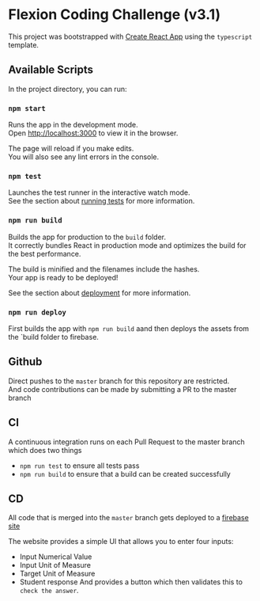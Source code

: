 # Flexion Coding Challenge (v3.1)

This project was bootstrapped with [Create React App](https://github.com/facebook/create-react-app) using the `typescript` template.

## Available Scripts

In the project directory, you can run:

### `npm start`

Runs the app in the development mode.<br>
Open [http://localhost:3000](http://localhost:3000) to view it in the browser.

The page will reload if you make edits.<br>
You will also see any lint errors in the console.

### `npm test`

Launches the test runner in the interactive watch mode.<br>
See the section about [running tests](https://facebook.github.io/create-react-app/docs/running-tests) for more information.

### `npm run build`

Builds the app for production to the `build` folder.<br>
It correctly bundles React in production mode and optimizes the build for the best performance.

The build is minified and the filenames include the hashes.<br>
Your app is ready to be deployed!

See the section about [deployment](https://facebook.github.io/create-react-app/docs/deployment) for more information.


### `npm run deploy`

First builds the app with `npm run build` aand then deploys the assets from the `build folder to firebase.<br>


## Github

Direct pushes to the `master` branch for this repository are restricted. <br>
And code contributions can be made by submitting a PR to the master branch

## CI

A continuous integration runs on each Pull Request to the master branch which does two things
* `npm run test` to ensure all tests pass
* `npm run build` to ensure that a build can be created successfully

## CD

All code that is merged into the `master` branch gets deployed to a [firebase site](https://bityogi-3094e.firebaseapp.com/)<br>

The website provides a simple UI that allows you to enter four inputs:
* Input Numerical Value
* Input Unit of Measure
* Target Unit of Measure
* Student response
And provides a button which then validates this to `check the answer`.


